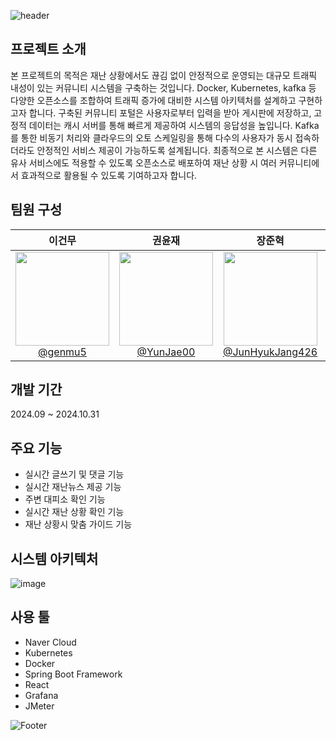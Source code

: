 ![header](https://capsule-render.vercel.app/api?type=waving&color=timeGradient&text=재난%20상황시%20커뮤니티%20마비%20방지를%20위한%20대용량%20트래픽%20처리%20시스템&animation=twinkling&fontSize=25&height=230)

## 프로젝트 소개
본 프로젝트의 목적은 재난 상황에서도 끊김 없이 안정적으로 운영되는 대규모 트래픽 내성이 있는 커뮤니티
시스템을 구축하는 것입니다. Docker, Kubernetes, kafka 등 다양한 오픈소스를 조합하여 트래픽 증가에
대비한 시스템 아키텍처를 설계하고 구현하고자 합니다. 구축된 커뮤니티 포털은 사용자로부터 입력을 받아
게시판에 저장하고, 고정적 데이터는 캐시 서버를 통해 빠르게 제공하여 시스템의 응답성을 높입니다.
Kafka를 통한 비동기 처리와 클라우드의 오토 스케일링을 통해 다수의 사용자가 동시 접속하더라도 안정적인
서비스 제공이 가능하도록 설계됩니다. 최종적으로 본 시스템은 다른 유사 서비스에도 적용할 수 있도록
오픈소스로 배포하여 재난 상황 시 여러 커뮤니티에서 효과적으로 활용될 수 있도록 기여하고자 합니다.

## 팀원 구성

<div align="center">

| **이건무** | **권윤재** | **장준혁** | **류다현** |
| :------: |  :------: | :------: | :------: |
| [<img src="https://avatars.githubusercontent.com/u/104745651?v=4" height=150 width=150> <br/> @genmu5](https://github.com/genmu5) | [<img src="https://avatars.githubusercontent.com/u/149296558?v=4" height=150 width=150> <br/> @YunJae00](https://github.com/YunJae00) | [<img src="https://avatars.githubusercontent.com/u/149230989?v=4" height=150 width=150> <br/> @JunHyukJang426](https://github.com/JunHyukJang426) | [<img src="https://avatars.githubusercontent.com/u/155932356?v=4" height=150 width=150> <br/> @xaxvun](https://github.com/xaxvun) |

</div>

## 개발 기간
2024.09 ~ 2024.10.31


## 주요 기능
- 실시간 글쓰기 및 댓글 기능
- 실시간 재난뉴스 제공 기능
- 주변 대피소 확인 기능
- 실시간 재난 상황 확인 기능
- 재난 상황시 맞춤 가이드 기능

## 시스템 아키텍처
![image](https://github.com/user-attachments/assets/751d94ef-d831-4ab7-ba2c-c628258c2ae7)


## 사용 툴
- Naver Cloud
- Kubernetes
- Docker
- Spring Boot Framework
- React
- Grafana
- JMeter

![Footer](https://capsule-render.vercel.app/api?type=waving&color=timeGradient&height=200&section=footer)
